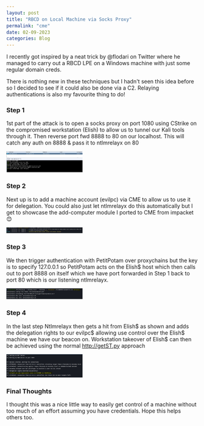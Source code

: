 ```yaml
---
layout: post
title: "RBCD on Local Machine via Socks Proxy"
permalink: "cme"
date: 02-09-2023
categories: Blog
---
```


I recently got inspired by a neat trick by @flodari on Twitter where he managed to carry out a RBCD LPE on a Windows machine with just some regular domain creds.

There is nothing new in these techniques but I hadn't seen this idea before so I decided to see if it could also be done via a C2. Relaying authentications is also my favourite thing to do! 

### Step 1

1st part of the attack is to open a socks proxy on port 1080 using CStrike on the compromised workstation (Elish) to allow us to tunnel our Kali tools through it.
Then reverse port fwd 8888 to 80 on our localhost. This will catch any auth on 8888 & pass it to ntlmrelayx on 80

<img src="/assets/img/CSProxy.jpg" width="200"/>

### Step 2

Next up is to add a machine account (evilpc) via CME to allow us to use it for delegation. You could also just let ntlmrelayx do this automatically but I get to showcase the add-computer module I ported to CME from impacket😊

<img src="/assets/img/CMEAdd.jpg" width="200"/>


### Step 3

We then trigger authentication with PetitPotam over proxychains but the key is to specify 127.0.0.1 so PetitPotam acts on the Elish$ host which then calls out to port 8888 on itself which we have port forwarded in Step 1 back to port 80 which is our listening ntlmrelayx.

<img src="/assets/img/PetitPotam.jpg" width="200"/>

### Step 4

In the last step Ntlmrelayx then gets a hit from Elish$ as shown and adds the delegation rights to our evilpc$ allowing use control over the Elish$ machine we have our beacon on. Workstation takeover of Elish$ can then be achieved using the normal http://getST.py approach

<img src="/assets/img/Result.jpg" width="200"/>


### Final Thoughts

I thought this was a nice little way to easily get control of a machine without too much of an effort assuming you have credentials. Hope this helps others too.
